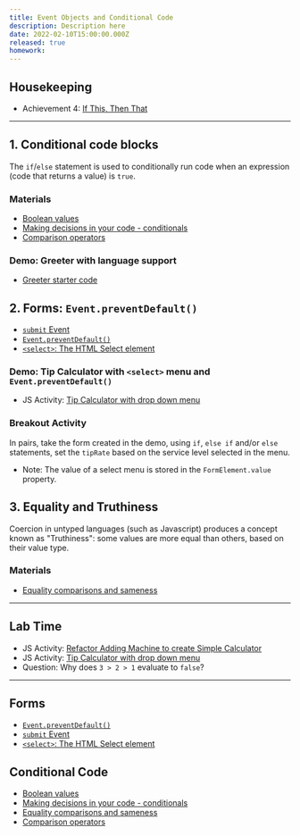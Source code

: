 ```yaml
---
title: Event Objects and Conditional Code
description: Description here
date: 2022-02-10T15:00:00.000Z
released: true
homework: 
---
```


## Housekeeping
- Achievement 4: [If This, Then That](/cpnt-262/assignments/achievement-4)

---

## 1. Conditional code blocks
The `if`/`else` statement is used to conditionally run code when an expression (code that returns a value) is `true`.

### Materials
- [Boolean values](https://developer.mozilla.org/en-US/docs/Glossary/Boolean)
- [Making decisions in your code - conditionals](https://developer.mozilla.org/en-US/docs/Learn/JavaScript/Building_blocks/conditionals)
- [Comparison operators](https://developer.mozilla.org/en-US/docs/Web/JavaScript/Guide/Expressions_and_Operators#comparison_operators)

### Demo: Greeter with language support
- [Greeter starter code](https://github.com/sait-wbdv/in-class-w22/tree/main/02-10-conditionals/01-greet-starter)

## 2. Forms: `Event.preventDefault()`
- [`submit` Event](https://developer.mozilla.org/en-US/docs/Web/API/HTMLFormElement/submit_event)
- [`Event.preventDefault()`](https://developer.mozilla.org/en-US/docs/Web/API/Event/preventDefault)
- [`<select>`: The HTML Select element](https://developer.mozilla.org/en-US/docs/Web/HTML/Element/select)

### Demo: Tip Calculator with `<select>` menu and `Event.preventDefault()`
- JS Activity: [Tip Calculator with drop down menu](https://gist.github.com/acidtone/9adae5b6fcdf8f2b3bab4c814f9f1da6)

### Breakout Activity
In pairs, take the form created in the demo, using `if`, `else if` and/or `else` statements, set the `tipRate` based on the service level selected in the menu.
- Note: The value of a select menu is stored in the `FormElement.value` property.

## 3. Equality and Truthiness
Coercion in untyped languages (such as Javascript) produces a concept known as "Truthiness": some values are more equal than others, based on their value type.

### Materials
- [Equality comparisons and sameness](https://developer.mozilla.org/en-US/docs/Web/JavaScript/Equality_comparisons_and_sameness)

---

## Lab Time
- JS Activity: [Refactor Adding Machine to create Simple Calculator](https://gist.github.com/acidtone/fb9d28505944280f548ad6dde0890102)
- JS Activity: [Tip Calculator with drop down menu](https://gist.github.com/acidtone/9adae5b6fcdf8f2b3bab4c814f9f1da6)
- Question: Why does `3 > 2 > 1` evaluate to `false`?

---

<home-work :home-work="homework">

## Forms
- [`Event.preventDefault()`](https://developer.mozilla.org/en-US/docs/Web/API/Event/preventDefault)
- [`submit` Event](https://developer.mozilla.org/en-US/docs/Web/API/HTMLFormElement/submit_event)
- [`<select>`: The HTML Select element](https://developer.mozilla.org/en-US/docs/Web/HTML/Element/select)

## Conditional Code
- [Boolean values](https://developer.mozilla.org/en-US/docs/Glossary/Boolean)
- [Making decisions in your code - conditionals](https://developer.mozilla.org/en-US/docs/Learn/JavaScript/Building_blocks/conditionals)
- [Equality comparisons and sameness](https://developer.mozilla.org/en-US/docs/Web/JavaScript/Equality_comparisons_and_sameness)
- [Comparison operators](https://developer.mozilla.org/en-US/docs/Web/JavaScript/Guide/Expressions_and_Operators#comparison_operators)

</home-work>
